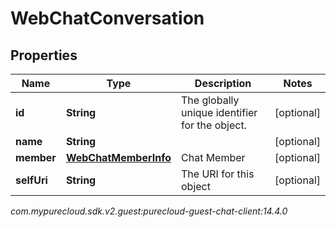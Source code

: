# WebChatConversation


## Properties

| Name | Type | Description | Notes |
| ------------ | ------------- | ------------- | ------------- |
| **id** | **String** | The globally unique identifier for the object. |  [optional] |
| **name** | **String** |  |  [optional] |
| **member** | [**WebChatMemberInfo**](WebChatMemberInfo) | Chat Member |  [optional] |
| **selfUri** | **String** | The URI for this object |  [optional] |




_com.mypurecloud.sdk.v2.guest:purecloud-guest-chat-client:14.4.0_
